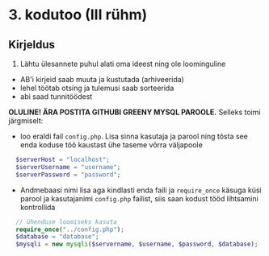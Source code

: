 # 3. kodutoo (III rühm)

## Kirjeldus
1. Lähtu ülesannete puhul alati oma ideest ning ole loominguline
  * AB'i kirjeid saab muuta ja kustutada (arhiveerida)
  * lehel töötab otsing ja tulemusi saab sorteerida 
  * abi saad tunnitöödest 

**OLULINE! ÄRA POSTITA GITHUBI GREENY MYSQL PAROOLE.** Selleks toimi järgmiselt:
  * loo eraldi fail `config.php`. Lisa sinna kasutaja ja parool ning tõsta see enda koduse töö kaustast ühe taseme võrra väljapoole
```PHP
  $serverHost = "localhost";
  $serverUsername = "username";
  $serverPassword = "password";
```
  * Andmebaasi nimi lisa aga kindlasti enda faili ja `require_once` käsuga küsi parool ja kasutajanimi `config.php` failist, siis saan kodust tööd lihtsamini kontrollida
```PHP
  // ühenduse loomiseks kasuta
  require_once("../config.php");
  $database = "database";
  $mysqli = new mysqli($servername, $username, $password, $database);
```
